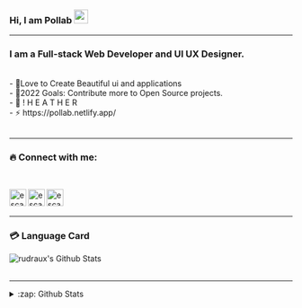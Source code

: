 ### Hi, I am Pollab <img src="https://media.giphy.com/media/hvRJCLFzcasrR4ia7z/giphy.gif" width="25px">



<hr/>

### I am a Full-stack Web Developer and UI UX Designer.

<br/>
- 🎈Love to Create Beautiful ui and applications<br />
- 🎉2022 Goals: Contribute more to Open Source projects.<br />
- 🙊 ! H E A T H E R <br />
- ⚡ https://pollab.netlify.app/<br />
<br/>
<hr/>

### 🔥 Connect with me:

<br/>
<!-- [<img align="left" alt="escanor" width="25px" src="http://pngimg.com/uploads/globe/globe_PNG100096.png" />][website] -->

[<img align="left" alt="escanor | Twitter" width="30px" src="https://i.ibb.co/sRPgWmH/001-twitter.png" alt="001-twitter" border="0" /></a>][twitter]
[<img align="left" alt="escanor | LinkedIn" width="30px" src="https://i.imgur.com/ZkORjnJ.png" />][linkedin]
[<img align="left" alt="escanor | Behance" width="30px" src="https://i.imgur.com/ivRJGef.png"/>][behance]

<br />
<br />

<hr/>

### 💳 Language Card

<img align="center" alt="rudraux's Github Stats" src="https://github-readme-stats.vercel.app/api/top-langs/?username=RudraUX&&layout=compact&&theme=tokyonight" />

<br/>
<br />

<hr/>
<details>
  <summary>:zap: Github Stats</summary>
  <img align="left" alt="codeSTACKr's Github Stats" src="https://github-readme-stats.vercel.app/api?username=RudraUX&show_icons=true&hide_border=true&hide=stars,prs,issues&theme=radical" />
</details>

[myprofile]: https://github.com/rudraux
[linkedin]: https://www.linkedin.com/in/rudraux
[behance]: https://www.behance.com/in/rudraux
[twitter]: https://twitter.com/rudraux
